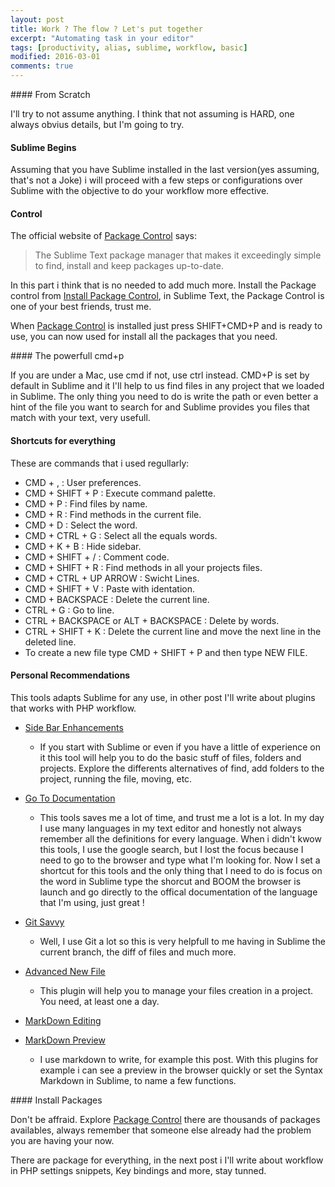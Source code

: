 ```yaml
---
layout: post
title: Work ? The flow ? Let's put together
excerpt: "Automating task in your editor"
tags: [productivity, alias, sublime, workflow, basic]
modified: 2016-03-01
comments: true
---
```


#### From Scratch

I'll try to not assume anything. I think that not assuming is HARD, one always obvius details, but I'm going to try.

#### Sublime Begins

Assuming that you have Sublime installed in the last version(yes assuming, that's not a Joke) i will proceed with a few steps or configurations over Sublime with the objective to do your workflow more effective.

#### Control

The official website of [Package Control](https://packagecontrol.io/) says:

>The Sublime Text package manager that makes it exceedingly simple to find, install and keep packages up-to-date.

In this part i think that is no needed to add much more. Install the Package control from [Install Package Control](https://packagecontrol.io/installation), in Sublime Text, the Package Control is one of your best friends, trust me.

When [Package Control](https://packagecontrol.io/) is installed just press SHIFT+CMD+P and is ready to use, you can now used for install all the packages that you need.

#### The powerfull cmd+p

If you are under a Mac, use cmd if not, use ctrl instead. CMD+P is set by default in Sublime and it I'll help to us find files in any project that we loaded in Sublime. The only thing you need to do is write the path or even better a hint of the file you want to search for and Sublime provides you files that match with your text, very usefull.

#### Shortcuts for everything

These are commands that i used regullarly:

- CMD + , : User preferences.
- CMD + SHIFT + P : Execute command palette.
- CMD + P : Find files by name.
- CMD + R : Find methods in the current file.
- CMD + D : Select the word.
- CMD + CTRL + G : Select all the equals words.
- CMD + K + B : Hide sidebar.
- CMD + SHIFT + / : Comment code.
- CMD + SHIFT + R : Find methods in all your projects files.
- CMD + CTRL + UP ARROW : Swicht Lines.
- CMD + SHIFT + V : Paste with identation.
- CMD + BACKSPACE : Delete the current line.
- CTRL + G : Go to line.
- CTRL + BACKSPACE  or ALT + BACKSPACE : Delete by words.
- CTRL + SHIFT + K : Delete the current line and move the next line in the deleted line.
- To create a new file type CMD + SHIFT + P and then type NEW FILE.


#### Personal Recommendations

This tools adapts Sublime for any use, in other post I'll write about plugins that works with PHP workflow.

- [Side Bar Enhancements](https://github.com/titoBouzout/SideBarEnhancements)
    + If you start with Sublime or even if you have a little of experience on it this tool will help you to do the basic stuff of files, folders and projects. Explore the differents alternatives of find, add folders to the project, running the file, moving, etc.

- [Go To Documentation](https://github.com/kemayo/sublime-text-2-goto-documentation)
    + This tools saves me a lot of time, and trust me a lot is a lot. In my day I use many languages in my text editor and honestly not always remember all the definitions for every language. When i didn't kwow this tools, I use the google search, but I lost the focus because I need to go to the browser and type what I'm looking for. Now I set a shortcut for this tools and the only thing that I need to do is focus on the word in Sublime type the shorcut and BOOM the browser is launch and go directly to the offical documentation of the language that I'm using, just great !

- [Git Savvy](https://github.com/divmain/GitSavvy)
    + Well, I use Git a lot so this is very helpfull to me having in Sublime the current branch, the diff of files and much more.

- [Advanced New File](https://github.com/skuroda/Sublime-AdvancedNewFil)
    + This plugin will help you to manage your files creation in a project. You need, at least one a day.

- [MarkDown Editing](https://github.com/SublimeText-Markdown/MarkdownEditing)
- [MarkDown Preview](https://github.com/revolunet/sublimetext-markdown-preview)
    + I use markdown to write, for example this post. With this plugins for example i can see a preview in the browser quickly or set the Syntax Markdown in Sublime, to name a few functions.

#### Install Packages

Don't be affraid. Explore [Package Control](https://packagecontrol.io/) there are thousands of packages availables, always remember that someone else already had the problem you are having your now.

There are package for everything, in the next post i I'll write about workflow in PHP settings snippets, Key bindings and more, stay tunned.
